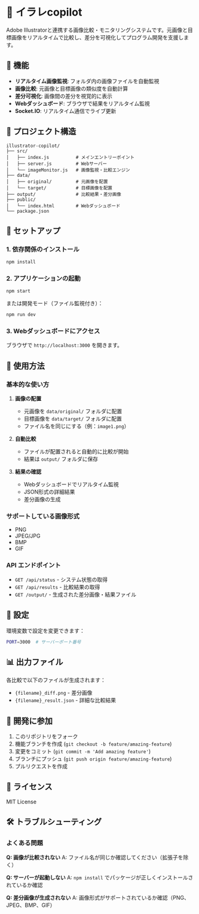 # 🎨 イラレcopilot

Adobe Illustratorと連携する画像比較・モニタリングシステムです。元画像と目標画像をリアルタイムで比較し、差分を可視化してプログラム開発を支援します。

## 🌟 機能

- **リアルタイム画像監視**: フォルダ内の画像ファイルを自動監視
- **画像比較**: 元画像と目標画像の類似度を自動計算
- **差分可視化**: 画像間の差分を視覚的に表示
- **Webダッシュボード**: ブラウザで結果をリアルタイム監視
- **Socket.IO**: リアルタイム通信でライブ更新

## 📁 プロジェクト構造

```
illustrator-copilot/
├── src/
│   ├── index.js          # メインエントリーポイント
│   ├── server.js         # Webサーバー
│   └── imageMonitor.js   # 画像監視・比較エンジン
├── data/
│   ├── original/         # 元画像を配置
│   └── target/           # 目標画像を配置
├── output/               # 比較結果・差分画像
├── public/
│   └── index.html        # Webダッシュボード
└── package.json
```

## 🚀 セットアップ

### 1. 依存関係のインストール

```bash
npm install
```

### 2. アプリケーションの起動

```bash
npm start
```

または開発モード（ファイル監視付き）：

```bash
npm run dev
```

### 3. Webダッシュボードにアクセス

ブラウザで `http://localhost:3000` を開きます。

## 📖 使用方法

### 基本的な使い方

1. **画像の配置**
   - 元画像を `data/original/` フォルダに配置
   - 目標画像を `data/target/` フォルダに配置
   - ファイル名を同じにする（例：`image1.png`）

2. **自動比較**
   - ファイルが配置されると自動的に比較が開始
   - 結果は `output/` フォルダに保存

3. **結果の確認**
   - Webダッシュボードでリアルタイム監視
   - JSON形式の詳細結果
   - 差分画像の生成

### サポートしている画像形式

- PNG
- JPEG/JPG
- BMP
- GIF

### API エンドポイント

- `GET /api/status` - システム状態の取得
- `GET /api/results` - 比較結果の取得
- `GET /output/` - 生成された差分画像・結果ファイル

## 🔧 設定

環境変数で設定を変更できます：

```bash
PORT=3000  # サーバーポート番号
```

## 📊 出力ファイル

各比較で以下のファイルが生成されます：

- `{filename}_diff.png` - 差分画像
- `{filename}_result.json` - 詳細な比較結果

## 🤝 開発に参加

1. このリポジトリをフォーク
2. 機能ブランチを作成 (`git checkout -b feature/amazing-feature`)
3. 変更をコミット (`git commit -m 'Add amazing feature'`)
4. ブランチにプッシュ (`git push origin feature/amazing-feature`)
5. プルリクエストを作成

## 📄 ライセンス

MIT License

## 🛠 トラブルシューティング

### よくある問題

**Q: 画像が比較されない**
A: ファイル名が同じか確認してください（拡張子を除く）

**Q: サーバーが起動しない**
A: `npm install` でパッケージが正しくインストールされているか確認

**Q: 差分画像が生成されない**
A: 画像形式がサポートされているか確認（PNG、JPEG、BMP、GIF）
